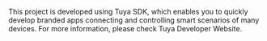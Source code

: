 This project is developed using Tuya SDK, which enables you to quickly develop branded apps connecting and controlling smart scenarios of many devices.
For more information, please check Tuya Developer Website.